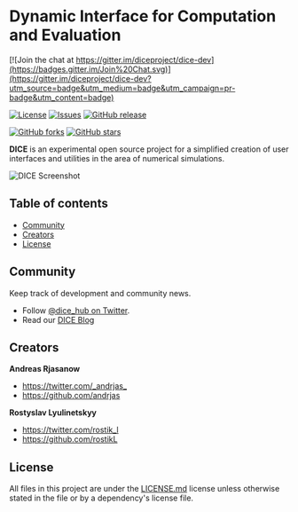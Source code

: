 # Dynamic Interface for Computation and Evaluation

[![Join the chat at https://gitter.im/diceproject/dice-dev](https://badges.gitter.im/Join%20Chat.svg)](https://gitter.im/diceproject/dice-dev?utm_source=badge&utm_medium=badge&utm_campaign=pr-badge&utm_content=badge)

[![License](https://img.shields.io/badge/license-GPLv3-blue.svg?style=flat-square)](https://raw.githubusercontent.com/diceproject/dice-dev/master/LICENSE.md)
[![Issues](https://img.shields.io/github/issues/diceproject/dice-dev.svg?style=flat-square)](https://github.com/diceproject/dice-dev/issues)
[![GitHub release](https://img.shields.io/github/release/diceproject/dice-dev.svg?style=flat-square)](https://github.com/diceproject/dice-dev)

[![GitHub forks](https://img.shields.io/github/forks/diceproject/dice-dev.svg?style=flat-square)](https://github.com/diceproject/dice-dev/network)
[![GitHub stars](https://img.shields.io/github/stars/diceproject/dice-dev.svg?style=flat-square)](https://github.com/diceproject/dice-dev/stargazers)


**DICE** is an experimental open source project for a simplified creation of  user interfaces and utilities in the area of numerical simulations.

![DICE Screenshot](http://dicehub.net/wp-content/uploads/2015/04/dice_desk.jpg "DICE Screenshot")

## Table of contents
- [Community](#community)
- [Creators](#creators)
- [License](#license)

## Community

Keep track of development and community news.

- Follow [@dice_hub on Twitter](https://twitter.com/dice_hub).
- Read our [DICE Blog](http://dicehub.net/blog/)

## Creators

**Andreas Rjasanow**

- <https://twitter.com/_andrjas_>
- <https://github.com/andrjas>

**Rostyslav Lyulinetskyy**

- <https://twitter.com/rostik_l>
- <https://github.com/rostikL>

## License

All files in this project are under the [LICENSE.md](LICENSE.md) license unless otherwise stated in the file or by a dependency's license file.
